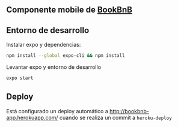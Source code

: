 ## Componente mobile de [BookBnB](https://taller-de-programacion-2.github.io/2020-10-04-trabajo-practico/)


Entorno de desarrollo
----------------------

Instalar expo y dependencias:

```bash
npm install --global expo-cli && npm install
```

Levantar expo y entorno de desarrollo

```bash
expo start
```


Deploy
--------

Está configurado un deploy automático a http://bookbnb-app.herokuapp.com/ cuando se realiza un commit a `heroku-deploy`

